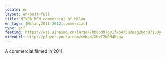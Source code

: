 ```yaml
---
locate: en
layout: en/post-full
title: NIVEA MEN commercial of Milan
en_tags: [Milan,2011-2012,commercial]
type: gif
featimg: https://ws1.sinaimg.cn/large/7bb8bd97gy1fxb47502uag20dc07ju0y.gif
videoUrl: http://player.youku.com/embed/XMzI2NDM4Mzgw
---
```


A commercial filmed in 2011.